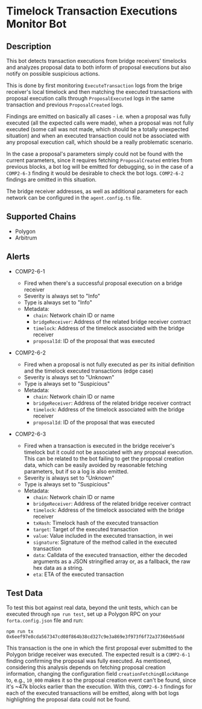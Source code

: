 # Timelock Transaction Executions Monitor Bot

## Description

This bot detects transaction executions from bridge receivers' timelocks and
analyzes proposal data to both inform of proposal executions but also notify
on possible suspicious actions.

This is done by first monitoring `ExecuteTransaction` logs from the brige
receiver's local timelock and then matching the executed transactions with
proposal execution calls through `ProposalExecuted` logs in the same
transaction and previous `ProposalCreated` logs.

Findings are emitted on basically all cases - i.e. when a proposal was fully
executed (all the expected calls were made), when a proposal was not fully
executed (some call was not made, which should be a totally unexpected
situation) and when an executed transaction could not be associated with any
proposal execution call, which should be a really problematic scenario.

In the case a proposal's parameters simply could not be found with the current
parameters, since it requires fetching `ProposalCreated` entries from previous
blocks, a bot log will be emitted for debugging, so in the case of a
`COMP2-6-3` finding it would be desirable to check the bot logs. `COMP2-6-2`
findings are omitted in this situation.

The bridge receiver addresses, as well as additional parameters for each
network can be configured in the `agent.config.ts` file.

## Supported Chains

- Polygon
- Arbitrum

## Alerts

- COMP2-6-1
  - Fired when there's a successful proposal execution on a bridge receiver
  - Severity is always set to "Info"
  - Type is always set to "Info"
  - Metadata:
    - `chain`: Network chain ID or name
    - `bridgeReceiver`: Address of the related bridge receiver contract
    - `timelock`: Address of the timelock associated with the bridge receiver
    - `proposalId`: ID of the proposal that was executed

- COMP2-6-2
  - Fired when a proposal is not fully executed as per its initial definition
  and the timelock executed transactions (edge case)
  - Severity is always set to "Unknown"
  - Type is always set to "Suspicious"
  - Metadata:
    - `chain`: Network chain ID or name
    - `bridgeReceiver`: Address of the related bridge receiver contract
    - `timelock`: Address of the timelock associated with the bridge receiver
    - `proposalId`: ID of the proposal that was executed

- COMP2-6-3
  - Fired when a transaction is executed in the bridge receiver's timelock but
  it could not be associated with any proposal execution. This can be related
  to the bot failing to get the proposal creation data, which can be easily
  avoided by reasonable fetching parameters, but if so a log is also emitted.
  - Severity is always set to "Unknown"
  - Type is always set to "Suspicious"
  - Metadata:
    - `chain`: Network chain ID or name
    - `bridgeReceiver`: Address of the related bridge receiver contract
    - `timelock`: Address of the timelock associated with the bridge receiver
    - `txHash`: Timelock hash of the executed transaction
    - `target`: Target of the executed transaction
    - `value`: Value included in the executed transaction, in wei
    - `signature`: Signature of the method called in the executed transaction
    - `data`: Calldata of the executed transaction, either the decoded
    arguments as a JSON stringified array or, as a fallback, the raw hex data
    as a string. 
    - `eta`: ETA of the executed transaction

## Test Data

To test this bot against real data, beyond the unit tests, which can be
executed through `npm run test`, set up a Polygon RPC on your
`forta.config.json` file and run:

```
npm run tx 0x6eef97e8cda567347cd08f864b38cd327c9e3a869e3f973f6f72a37360eb5add
```

This transaction is the one in which the first proposal ever submitted to the
Polygon bridge receiver was executed. The expected result is a `COMP2-6-1`
finding confirming the proposal was fully executed.
As mentioned, considering this analysis depends on fetching proposal creation
information, changing the configuration field `creationFetchingBlockRange` to,
e.g., `10_000` makes it so the proposal creation event can't be found, since
it's ~47k blocks earlier than the execution. With this, `COMP2-6-3` findings
for each of the executed transactions will be emitted, along with bot logs
highlighting the proposal data could not be found.
